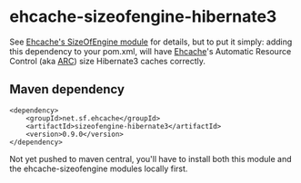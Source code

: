 ehcache-sizeofengine-hibernate3
===============================

See [Ehcache's SizeOfEngine module](http://terracotta-oss.github.io/ehcache-sizeofengine/) for details, but to put it simply: adding this dependency to your pom.xml, will have [Ehcache](http://www.ehcache.org)'s Automatic Resource Control (aka [ARC](http://ehcache.org/documentation/arc)) size Hibernate3 caches correctly.

Maven dependency
----------------

	<dependency>
		<groupId>net.sf.ehcache</groupId>
		<artifactId>sizeofengine-hibernate3</artifactId>
		<version>0.9.0</version>
	</dependency>

Not yet pushed to maven central, you'll have to install both this module and the ehcache-sizeofengine modules locally first.